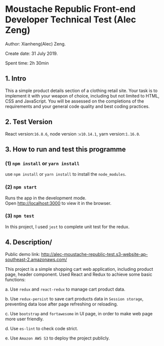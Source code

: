 # Moustache Republic Front-end Developer Technical Test (Alec Zeng)

Author: Xianheng(Alec) Zeng. 

Create date: 31 July 2019. 

Spent time: 2h 30min

## 1. Intro
This a simple product details section of a clothing retail site. Your task is to implement it with  your weapon of 
choice, including but not limited to HTML, CSS and JavaScript. You will be assessed on the completions of the 
requirements and your general code quality and best coding practices.

## 2. Test Version
React version:`16.8.6`, node version :`v10.14.1`, yarn version:`1.16.0`.

## 3. How to run and test this programme
### (1) `npm install` or `yarn install`
use `npm install` or `yarn install` to install the `node_modules`.

### (2) `npm start`
Runs the app in the development mode.<br>
Open [http://localhost:3000](http://localhost:3000) to view it in the browser.

### (3) `npm test`
In this project, I used `jest` to complete unit test for the redux.

## 4. Description/
Public demo link: http://alec-moustache-republic-test.s3-website-ap-southeast-2.amazonaws.com/

This project is a simple shopping cart web application, including product page, header component. 
Used React and Redux to achieve some basic functions:

a. Use `redux` and `react-redux` to manage cart product data. 

b. Use `redux-persist` to save cart products data in `Session storage`, preventing data lose after page refreshing 
or reloading.

c. Use `bootstrap` and `fortawesome`  in UI page, in order to make web page more user friendly.

d. Use `es-lint` to check code strict.

e. Use `Amazon AWS S3` to deploy the project publicly.




